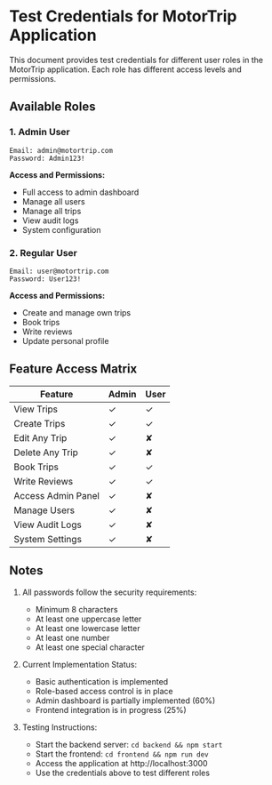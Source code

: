 # Test Credentials for MotorTrip Application

This document provides test credentials for different user roles in the MotorTrip application. Each role has different access levels and permissions.

## Available Roles

### 1. Admin User
```
Email: admin@motortrip.com
Password: Admin123!
```
**Access and Permissions:**
- Full access to admin dashboard
- Manage all users
- Manage all trips
- View audit logs
- System configuration

### 2. Regular User
```
Email: user@motortrip.com
Password: User123!
```
**Access and Permissions:**
- Create and manage own trips
- Book trips
- Write reviews
- Update personal profile

## Feature Access Matrix

| Feature                | Admin | User |
|-----------------------|-------|------|
| View Trips            | ✓     | ✓    |
| Create Trips          | ✓     | ✓    |
| Edit Any Trip         | ✓     | ✘    |
| Delete Any Trip       | ✓     | ✘    |
| Book Trips            | ✓     | ✓    |
| Write Reviews         | ✓     | ✓    |
| Access Admin Panel    | ✓     | ✘    |
| Manage Users          | ✓     | ✘    |
| View Audit Logs       | ✓     | ✘    |
| System Settings       | ✓     | ✘    |

## Notes

1. All passwords follow the security requirements:
   - Minimum 8 characters
   - At least one uppercase letter
   - At least one lowercase letter
   - At least one number
   - At least one special character

2. Current Implementation Status:
   - Basic authentication is implemented
   - Role-based access control is in place
   - Admin dashboard is partially implemented (60%)
   - Frontend integration is in progress (25%)

3. Testing Instructions:
   - Start the backend server: `cd backend && npm start`
   - Start the frontend: `cd frontend && npm run dev`
   - Access the application at http://localhost:3000
   - Use the credentials above to test different roles
